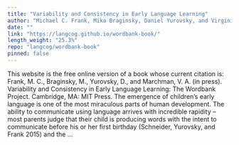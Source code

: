 ```yaml
---
title: "Variability and Consistency in Early Language Learning"
author: "Michael C. Frank, Mika Braginsky, Daniel Yurovsky, and Virginia A. Marchman"
date: ""
link: "https://langcog.github.io/wordbank-book/"
length_weight: "25.3%"
repo: "langcog/wordbank-book"
pinned: false
---
```


This website is the free online version of a book whose current citation is: Frank, M. C., Braginsky, M., Yurovsky, D., and Marchman, V. A. (in press). Variability and Consistency in Early Language Learning: The Wordbank Project. Cambridge, MA: MIT Press. The emergence of children’s early language is one of the most miraculous parts of human development. The ability to communicate using language arrives with incredible rapidity – most parents judge that their child is producing words with the intent to communicate before his or her first birthday (Schneider, Yurovsky, and Frank 2015) and the ...
